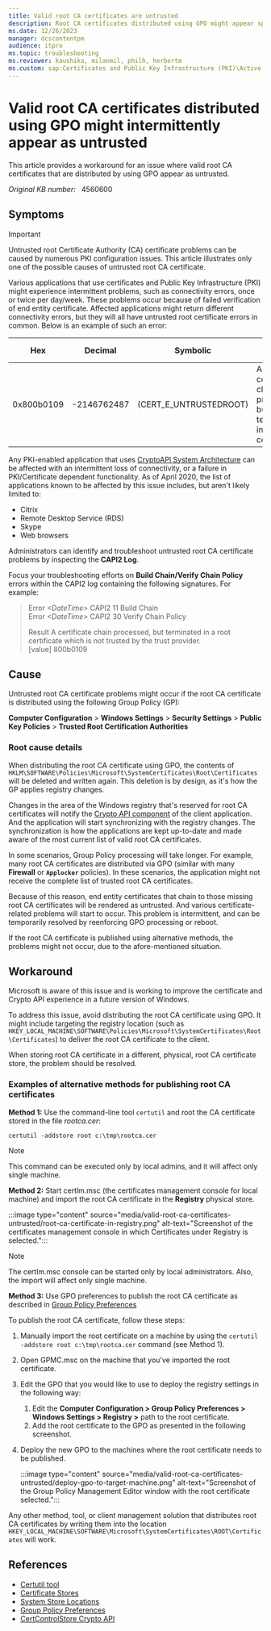 ```yaml
---
title: Valid root CA certificates are untrusted
description: Root CA certificates distributed using GPO might appear sporadically as untrusted. This article provides a workaround for this issue.
ms.date: 12/26/2023
manager: dcscontentpm
audience: itpro
ms.topic: troubleshooting
ms.reviewer: kaushika, milanmil, philh, herbertm
ms.custom: sap:Certificates and Public Key Infrastructure (PKI)\Active Directory Certificate Services (ADCS), csstroubleshoot
---
```

# Valid root CA certificates distributed using GPO might intermittently appear as untrusted

This article provides a workaround for an issue where valid root CA certificates that are distributed by using GPO appear as untrusted.

_Original KB number:_ &nbsp; 4560600

## Symptoms

> [!IMPORTANT]
> Untrusted root Certificate Authority (CA) certificate problems can be caused by numerous PKI configuration issues. This article illustrates only one of the possible causes of untrusted root CA certificate.

Various applications that use certificates and Public Key Infrastructure (PKI) might experience intermittent problems, such as connectivity errors, once or twice per day/week. These problems occur because of failed verification of end entity certificate. Affected applications might return different connectivity errors, but they will all have untrusted root certificate errors in common. Below is an example of such an error:

|Hex|Decimal|Symbolic|Text version|
|---|---|---|---|
|0x800b0109|-2146762487|(CERT_E_UNTRUSTEDROOT)|A certificate chain processed, but terminated in a root certificate|

Any PKI-enabled application that uses [CryptoAPI System Architecture](/windows/win32/seccrypto/cryptoapi-system-architecture) can be affected with an intermittent loss of connectivity, or a failure in PKI/Certificate dependent functionality. As of April 2020, the list of applications known to be affected by this issue includes, but aren't likely limited to:

- Citrix
- Remote Desktop Service (RDS)
- Skype
- Web browsers

Administrators can identify and troubleshoot untrusted root CA certificate problems by inspecting the **CAPI2 Log**.

Focus your troubleshooting efforts on **Build Chain/Verify Chain Policy** errors within the CAPI2 log containing the following signatures. For example:

> Error *\<DateTime>* CAPI2 11 Build Chain  
> Error *\<DateTime>* CAPI2 30 Verify Chain Policy
>
> Result A certificate chain processed, but terminated in a root certificate which is not trusted by the trust provider.  
> [value] 800b0109

## Cause

Untrusted root CA certificate problems might occur if the root CA certificate is distributed using the following Group Policy (GP):

**Computer Configuration** > **Windows Settings** > **Security Settings** > **Public Key Policies** > **Trusted Root Certification Authorities**

### Root cause details

When distributing the root CA certificate using GPO, the contents of `HKLM\SOFTWARE\Policies\Microsoft\SystemCertificates\Root\Certificates` will be deleted and written again. This deletion is by design, as it's how the GP applies registry changes.

Changes in the area of the Windows registry that's reserved for root CA certificates will notify the [Crypto API component](/windows/win32/api/wincrypt/nf-wincrypt-certcontrolstore) of the client application. And the application will start synchronizing with the registry changes. The synchronization is how the applications are kept up-to-date and made aware of the most current list of valid root CA certificates.

In some scenarios, Group Policy processing will take longer. For example, many root CA certificates are distributed via GPO (similar with many **Firewall** or **`Applocker`** policies). In these scenarios, the application might not receive the complete list of trusted root CA certificates.

Because of this reason, end entity certificates that chain to those missing root CA certificates will be rendered as untrusted. And various certificate-related problems will start to occur. This problem is intermittent, and can be temporarily resolved by reenforcing GPO processing or reboot.

If the root CA certificate is published using alternative methods, the problems might not occur, due to the afore-mentioned situation. 

## Workaround

Microsoft is aware of this issue and is working to improve the certificate and Crypto API experience in a future version of Windows.

To address this issue, avoid distributing the root CA certificate using GPO. It might include targeting the registry location (such as `HKEY_LOCAL_MACHINE\SOFTWARE\Policies\Microsoft\SystemCertificates\Root\Certificates`) to deliver the root CA certificate to the client.

When storing root CA certificate in a different, physical, root CA certificate store, the problem should be resolved.

### Examples of alternative methods for publishing root CA certificates

**Method 1:**  Use the command-line tool `certutil` and root the CA certificate stored in the file *rootca.cer*:

```console
certutil -addstore root c:\tmp\rootca.cer
```  

> [!NOTE]
> This command can be executed only by local admins, and it will affect only single machine.

**Method 2:** Start certlm.msc (the certificates management console for local machine) and import the root CA certificate in the **Registry** physical store.

:::image type="content" source="media/valid-root-ca-certificates-untrusted/root-ca-certificate-in-registry.png" alt-text="Screenshot of the certificates management console in which Certificates under Registry is selected.":::

> [!NOTE]
> The certlm.msc console can be started only by local administrators. Also, the import will affect only single machine.

**Method 3:** Use GPO preferences to publish the root CA certificate as described in [Group Policy Preferences](/previous-versions/windows/it-pro/windows-server-2012-R2-and-2012/dn581922%28v=ws.11%29)

To publish the root CA certificate, follow these steps:

1. Manually import the root certificate on a machine by using the `certutil -addstore root c:\tmp\rootca.cer` command (see Method 1).
2. Open GPMC.msc on the machine that you've imported the root certificate.
3. Edit the GPO that you would like to use to deploy the registry settings in the following way:
    1. Edit the **Computer Configuration > Group Policy Preferences > Windows Settings > Registry >** path to the root certificate.
    2. Add the root certificate to the GPO as presented in the following screenshot.
4. Deploy the new GPO to the machines where the root certificate needs to be published.

    :::image type="content" source="media/valid-root-ca-certificates-untrusted/deploy-gpo-to-target-machine.png" alt-text="Screenshot of the Group Policy Management Editor window with the root certificate selected.":::

Any other method, tool, or client management solution that distributes root CA certificates by writing them into the location `HKEY_LOCAL_MACHINE\SOFTWARE\Microsoft\SystemCertificates\ROOT\Certificates` will work.

## References

- [Certutil tool](/windows-server/administration/windows-commands/certutil)
- [Certificate Stores](/windows-hardware/drivers/install/local-machine-and-current-user-certificate-stores)
- [System Store Locations](/windows/win32/seccrypto/system-store-locations)
- [Group Policy Preferences](/previous-versions/windows/it-pro/windows-server-2012-r2-and-2012/dn581922(v=ws.11))
- [CertControlStore Crypto API](/windows/win32/api/wincrypt/nf-wincrypt-certcontrolstore)
